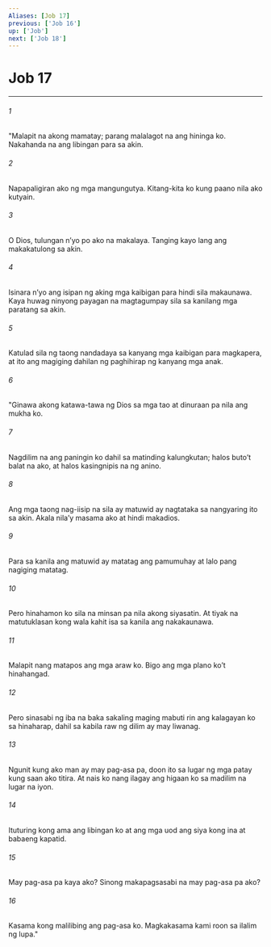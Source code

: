 ```yaml
---
Aliases: [Job 17]
previous: ['Job 16']
up: ['Job']
next: ['Job 18']
---
```

# Job 17

***

###### 1
"Malapit na akong mamatay; parang malalagot na ang hininga ko. Nakahanda na ang libingan para sa akin. 

###### 2
Napapaligiran ako ng mga mangungutya. Kitang-kita ko kung paano nila ako kutyain. 

###### 3
O Dios, tulungan nʼyo po ako na makalaya. Tanging kayo lang ang makakatulong sa akin. 

###### 4
Isinara nʼyo ang isipan ng aking mga kaibigan para hindi sila makaunawa. Kaya huwag ninyong payagan na magtagumpay sila sa kanilang mga paratang sa akin. 

###### 5
Katulad sila ng taong nandadaya sa kanyang mga kaibigan para magkapera, at ito ang magiging dahilan ng paghihirap ng kanyang mga anak. 

###### 6
"Ginawa akong katawa-tawa ng Dios sa mga tao at dinuraan pa nila ang mukha ko. 

###### 7
Nagdilim na ang paningin ko dahil sa matinding kalungkutan; halos butoʼt balat na ako, at halos kasingnipis na ng anino. 

###### 8
Ang mga taong nag-iisip na sila ay matuwid ay nagtataka sa nangyaring ito sa akin. Akala nilaʼy masama ako at hindi makadios. 

###### 9
Para sa kanila ang matuwid ay matatag ang pamumuhay at lalo pang nagiging matatag. 

###### 10
Pero hinahamon ko sila na minsan pa nila akong siyasatin. At tiyak na matutuklasan kong wala kahit isa sa kanila ang nakakaunawa. 

###### 11
Malapit nang matapos ang mga araw ko. Bigo ang mga plano koʼt hinahangad. 

###### 12
Pero sinasabi ng iba na baka sakaling maging mabuti rin ang kalagayan ko sa hinaharap, dahil sa kabila raw ng dilim ay may liwanag. 

###### 13
Ngunit kung ako man ay may pag-asa pa, doon ito sa lugar ng mga patay kung saan ako titira. At nais ko nang ilagay ang higaan ko sa madilim na lugar na iyon. 

###### 14
Ituturing kong ama ang libingan ko at ang mga uod ang siya kong ina at babaeng kapatid. 

###### 15
May pag-asa pa kaya ako? Sinong makapagsasabi na may pag-asa pa ako? 

###### 16
Kasama kong malilibing ang pag-asa ko. Magkakasama kami roon sa ilalim ng lupa."
